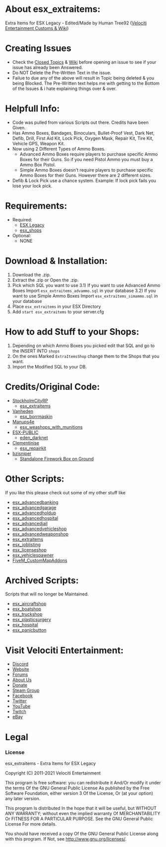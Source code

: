 # About esx_extraitems:
Extra Items for ESX Legacy - Edited/Made by Human Tree92 ([Velociti Entertainment Customs & Wiki]( http://www.velocitientertainment.com/customs/ ))

# Creating Issues
* Check the [Closed Topics]( https://github.com/HumanTree92/esx_extraitems/issues?q=is%3Aissue+is%3Aclosed ) & [Wiki]( http://www.velocitientertainment.com/customs/ ) before opening an issue to see if your issue has already been Answered.
* Do NOT Delete the Pre-Written Text in the issue.
* Failue to due any of the above will result in Topic being deleted & you being Blocked. The Pre-Written text helps me with getting to the Bottom of the Issues & i hate explaining things over & over.

# Helpfull Info:
* Code was pulled from various Scripts out there. Credits have been Given.
* Has Ammo Boxes, Bandages, Binoculars, Bullet-Proof Vest, Dark Net, Defib, Drill, First Aid Kit, Lock Pick, Oxygen Mask, Repair Kit, Tire Kit, Vehicle GPS, Weapon Kit.
* Now using 2 Different Types of Ammo Boxes.
  * Advanced Ammo Boxes require players to purchase specific Ammo Boxes for their Guns. So if you need Pistol Ammo you must buy a Ammo Box Pistol.
  * Simple Ammo Boxes doesn't require players to purchase specific Ammo Boxes for their Guns. However there are 2 different sizes.
* Defib & Lock Pick use a chance system. Example: If lock pick fails you lose your lock pick. 

# Requirements:
* Required:
  * [ESX Legacy]( https://github.com/esx-framework/esx-legacy )
  * [esx_shops]( https://github.com/esx-framework/esx-legacy/tree/main/%5Besx_addons%5D/esx_shops )
* Optional:
  * NONE

# Download & Installation:
1) Download the .zip.
2) Extract the .zip or Open the .zip.
3) Pick which SQL you want to use
  3.1) If you want to use Advanced Ammo Boxes Import `esx_extraitems_advammo.sql` in your database
  3.2) If you want to use Simple Ammo Boxes Import `esx_extraitems_simammo.sql` in your database
4) Place `esx_extraitems` in your ESX Directory
5) Add `start esx_extraitems` to your server.cfg

# How to add Stuff to your Shops:
1) Depending on which Ammo Boxes you picked edit that SQL and go to the INSERT INTO `shops`
2) On the ones Marked `ExtraItemsShop` change them to the Shops that you want.
3) Import the Modified SQL to your DB.

# Credits/Original Code:
* [StockholmCityRP]( https://github.com/StockholmCityRP )
  * [esx_extraitems]( https://github.com/StockholmCityRP/esx_extraitems )
* [Vanheden]( https://github.com/Vanheden )
  * [esx_borrmaskin]( https://github.com/Vanheden/esx_borrmaskin )
* [Manups4e]( https://github.com/manups4e )
  * [esx_weashops_with_munitions]( https://github.com/manups4e/esx_weashops_with_munitions )
* [ESX-PUBLIC]( https://github.com/ESX-PUBLIC )
  * [eden_darknet]( https://github.com/ESX-PUBLIC/eden_darknet )
* [Clementinise]( https://github.com/clementinise )
  * [esx_repairkit]( https://github.com/clementinise/esx_repairkit )
* [bzisniper]( https://forum.cfx.re/u/bzisniper/summary )
  * [Standalone Firework Box on Ground]( https://forum.cfx.re/t/standalone-firework-box-on-ground/1407408 )

# Other Scripts:
If you like this please check out some of my other stuff like
* [esx_advancedbanking]( https://github.com/HumanTree92/esx_advancedbanking )
* [esx_advancedgarage]( https://github.com/HumanTree92/esx_advancedgarage )
* [esx_advancedholdup]( https://github.com/HumanTree92/esx_advancedholdup )
* [esx_advancedhospital]( https://github.com/HumanTree92/esx_advancedhospital )
* [esx_advancedjail]( https://github.com/HumanTree92/esx_advancedjail )
* [esx_advancedvehicleshop]( https://github.com/HumanTree92/esx_advancedvehicleshop )
* [esx_advancedweaponshop]( https://github.com/HumanTree92/esx_advancedweaponshop )
* [esx_extraitems]( https://github.com/HumanTree92/esx_extraitems )
* [esx_joblisting]( https://github.com/HumanTree92/esx_joblisting )
* [esx_licenseshop]( https://github.com/HumanTree92/esx_licenseshop )
* [esx_vehiclespawner]( https://github.com/HumanTree92/esx_vehiclespawner )
* [FiveM_CustomMapAddons]( https://github.com/HumanTree92/FiveM_CustomMapAddons )

# Archived Scripts:
Scripts that will no longer be Maintained.
* [esx_aircraftshop]( https://github.com/HumanTree92/esx_aircraftshop )
* [esx_boatshop]( https://github.com/HumanTree92/esx_boatshop )
* [esx_truckshop]( https://github.com/HumanTree92/esx_truckshop )
* [esx_plasticsurgery]( https://github.com/HumanTree92/esx_plasticsurgery )
* [esx_hospital]( https://github.com/HumanTree92/esx_hospital )
* [esx_panicbutton]( https://github.com/HumanTree92/esx_panicbutton )

# Visit Velociti Entertainment:
* [Discord]( http://discord.velocitientertainment.com )
* [Website]( http://velocitientertainment.com/ )
* [Forums]( http://velocitientertainment.com/forum )
* [About Us]( http://velocitientertainment.com/pc-gaming/ )
* [Donate]( http://velocitientertainment.com/donations/ )
* [Steam Group]( http://steamcommunity.com/groups/velocitientertainment )
* [Facebook]( http://facebook.com/VelocitiEntertainment )
* [Twitter]( http://twitter.com/VelocitiEnt )
* [YouTube]( http://youtube.com/user/HumanTree92 )
* [Twitch]( http://twitch.tv/humantree92 )
* [eBay]( http://ebay.com/usr/humantree92 )

# Legal
### License
esx_extraitems - Extra Items for ESX Legacy

Copyright (C) 2011-2021 Velociti Entertainment

This program Is free software: you can redistribute it And/Or modify it under the terms Of the GNU General Public License As published by the Free Software Foundation, either version 3 Of the License, Or (at your option) any later version.

This program Is distributed In the hope that it will be useful, but WITHOUT ANY WARRANTY; without even the implied warranty Of MERCHANTABILITY Or FITNESS FOR A PARTICULAR PURPOSE. See the GNU General Public License For more details.

You should have received a copy Of the GNU General Public License along with this program. If Not, see http://www.gnu.org/licenses/.
